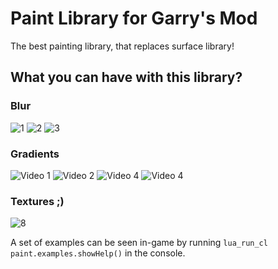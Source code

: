 # Paint Library for Garry's Mod
The best painting library, that replaces surface library!

## What you can have with this library?

### Blur
![1](https://media.discordapp.net/attachments/682720535234609160/1261103048718159943/147ab44163426bd0.png?ex=669265fc&is=6691147c&hm=ed03434684f530ff617ada6e45daa5d1cb2fbced975ea072def82beb80c567b6&=&format=webp&quality=lossless&width=630&height=444)
![2](https://media.discordapp.net/attachments/682720535234609160/1261103049070608434/3f5d0bb65e62a366.png?ex=669265fd&is=6691147d&hm=dff264e966f28cfe81f27be70103e29553e25c8703fb9ee69f82c02924237a5f&=&format=webp&quality=lossless&width=791&height=444)
![3](https://media.discordapp.net/attachments/682720535234609160/1261103049519136899/1f0d08c134c69142.png?ex=669265fd&is=6691147d&hm=344991f1c794614ea81843cdcfcf336b4937ed5474b43339e675206f971e1555&=&format=webp&quality=lossless&width=780&height=444)

### Gradients
![Video 1](https://github.com/user-attachments/assets/6d8730be-8c57-4c73-8123-06ecc50f9e84)
![Video 2](https://github.com/user-attachments/assets/ef57ba80-403b-451a-8ded-442b81a3a3bf)
![Video 4](https://github.com/user-attachments/assets/da65e394-2f1d-4d22-8efe-57c74757681e)
![Video 4](https://github.com/user-attachments/assets/b6f17992-ac35-46b4-a044-3c46ec13a79c)
### Textures ;)
![8](https://media.discordapp.net/attachments/682720535234609160/1260663746406256720/ae8c05b95d0eb68f.png?ex=6692c71b&is=6691759b&hm=352071d659fc9423e38b52fe7fbda89003cad6eef4435107b19ae39424b2c45b&=&format=webp&quality=lossless)

A set of examples can be seen in-game by running ``lua_run_cl paint.examples.showHelp()`` in the console.
